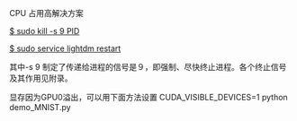 

CPU 占用高解决方案 

[$ sudo kill -s 9 PID](https://blog.csdn.net/andy572633/article/details/7211546) 

[$ sudo service lightdm restart](https://blog.programster.org/restart-ubuntu-gui)

其中-s 9 制定了传递给进程的信号是９，即强制、尽快终止进程。各个终止信号及其作用见附录。

显存因为GPU0溢出，可以用下面方法设置 
CUDA_VISIBLE_DEVICES=1 python demo_MNIST.py
